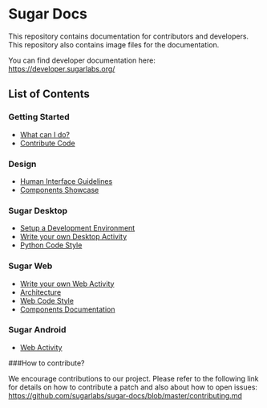 # Sugar Docs

This repository contains documentation for contributors and 
developers. This repository also contains image files for 
the documentation.

You can find developer documentation here:
https://developer.sugarlabs.org/

## List of Contents

### Getting Started
- [What can I do?](https://developer.sugarlabs.org/what-can-i-do.md.html)
- [Contribute Code](https://developer.sugarlabs.org/contributing.md.html)

### Design
- [Human Interface Guidelines](https://developer.sugarlabs.org/HIG.md.html)
- [Components Showcase](http://sugarlabs.github.io/sugar-web-samples/)
  
### Sugar Desktop
- [Setup a Development Environment](https://developer.sugarlabs.org/dev-environment.md.html)
- [Write your own Desktop Activity](https://developer.sugarlabs.org/desktop-activity.md.html)
- [Python Code Style](https://developer.sugarlabs.org/python-style.md.html)
  
### Sugar Web
- [Write your own Web Activity](https://developer.sugarlabs.org/web-activity.md.html)
- [Architecture](https://developer.sugarlabs.org/web-architecture.md.html)
- [Web Code Style](https://developer.sugarlabs.org/web-style.md.html)
- [Components Documentation](https://developer.sugarlabs.org/sugar-web/README.md.html)
  
### Sugar Android
- [Web Activity](https://developer.sugarlabs.org/android.md.html)

###How to contribute?

We encourage contributions to our project. Please refer to 
the following link for details on how to contribute a 
patch and also about how to open issues: 
https://github.com/sugarlabs/sugar-docs/blob/master/contributing.md 
